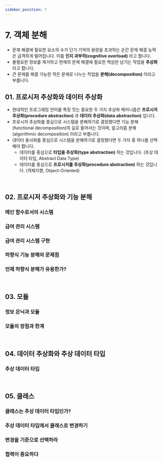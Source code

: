 ```yaml
---
sidebar_position: 7
---
```


# 7. 객체 분해

- 문제 해결에 필요한 요소의 수가 단기 기억의 용량을 초과하는 순간 문제 해결 능력은 급격하게 떨어집니다. 이를 **인지 과부하(cognitive overload)** 라고 합니다.
- 불필요한 정보를 제거하고 현재의 문제 해결에 필요한 핵심만 남기는 작업을 **추상화**라고 합니다.
- 큰 문제를 해결 가능한 작은 문제로 나누는 작업을 **분해(decomposition)** 이라고 부릅니다.

## 01. 프로시저 추상화와 데이터 추상화

- 현대적인 프로그래밍 언어를 특징 짓는 중요한 두 가지 추상화 메커니즘은 **프로시저 추상화(procedure abstraction)** 과 **데이터 추상화(data abstraction)** 입니다.
- 프로시저 추상화를 중심으로 시스템을 분해하기로 결정했다면 기능 분해(functional decomposition)의 길로 들어서는 것이며, 알고리즘 분해(algorithmic decomposition) 이라고 부릅니다.
- 데이터 충사화를 중심으로 시스템을 분해하기로 결정했다면 두 가지 중 하나를 선택해야 합니다.
  - 데이터를 중심으로 **타입을 추상화(type abstraction)** 하는 것입니다. (추상 데이터 타입, Abstract Data Type)
  - 데이터를 중심으로 **프로시저를 추상화(procedure abstraction)** 하는 것입니다. (객체지향, Object-Oriented)

<br/>

## 02. 프로시저 추상화와 기능 분해

### 메인 함수로서의 시스템

### 급여 관리 시스템

### 급여 관리 시스템 구현

### 하향식 기능 분해의 문제점

### 언제 하향식 분해가 유용한가?

<br/>

## 03. 모듈

### 정보 은닉과 모듈

### 모듈의 장점과 한계

<br/>

## 04. 데이터 추상화와 추상 데이터 타입

### 추상 데이터 타입

<br/>

## 05. 클래스

### 클래스는 추상 데이터 타입인가?

### 추상 데이터 타입에서 클래스로 변경하기

### 변경을 기준으로 선택하라

### 협력이 중요하다